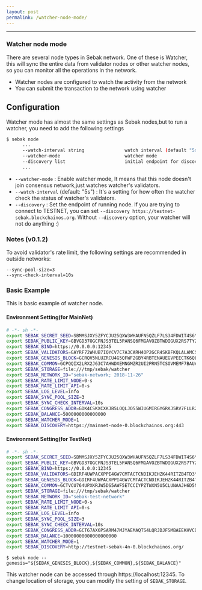 ```yaml
---
layout: post
permalink: /watcher-node-mode/
---
```

---
### Watcher node mode

There are several node types in Sebak network. One of these is Watcher, this will sync the entire data from validator nodes or other watcher nodes, so you can monitor all the operations in the network.

- Watcher nodes are configured to watch the activity from the network
- You can submit the transaction to the network using watcher


## Configuration

Watcher mode has almost the same settings as Sebak nodes,but to run a watcher, you need to add the following settings

```sh
$ sebak node
      ...
      --watch-interval string               watch interval (default "5s")
      --watcher-mode                        watcher mode
      --discovery list                      initial endpoint for discovery
      ...
```

- `--watcher-mode` :  Enable watcher mode, It means that this node doesn't join consensus network,just watches watcher's validators.
- `--watch-interval` (default: "5s") : It's a setting for how often the watcher check the status of watcher's validators.
- `--discovery` : Set the endpoint of running node. If you are trying to connect to TESTNET, you can set `--discovery https://testnet-sebak.blockchainos.org`. Without `--discovery` option, your watcher will not do anything :)


### Notes (v0.1.2)

To avoid validator's rate limit, the following settings are recommended in outside networks:

```
--sync-pool-size=3
--sync-check-interval=10s
```

### Basic Example

This is basic example of watcher node.

#### Environment Setting(for MainNet)
```sh
# -*- sh -*-
export SEBAK_SECRET_SEED=SBMMSJXY5ZFYCJU25QXW3WHAUFN5QZLF7LS34FDWIT4S6YEN5B6DNCCH
export SEBAK_PUBLIC_KEY=GBVGD37OGCFNJS3TEL5PANSQ6FMGAVOZBTWDIGUX2RS7TY2IMAIONRKX
export SEBAK_BIND=https://0.0.0.0:12345
export SEBAK_VALIDATORS=GAYRF72WHUB7IQYCV7C7A3CARH4OP2GCR4SKBFKQLALAMCSR67RRBTFD
export SEBAK_GENESIS_BLOCK=GCRQV5NLUZRCU4G5QFWF2GBY4RBTENAUEGVPEECTK6QLVRBGFHGV76CV
export SEBAK_COMMON=GCPQQIX2LRX2J63C7AHWDXEMNGMZR2UI2PRN5TCSOVMEMF7BAUADMKH5
export SEBAK_STORAGE=file:///tmp/sebak/watcher
export SEBAK_NETWORK_ID="sebak-network; 2018-11-26"
export SEBAK_RATE_LIMIT_NODE=0-s
export SEBAK_RATE_LIMIT_API=0-s
export SEBAK_LOG_LEVEL=info
export SEBAK_SYNC_POOL_SIZE=3
export SEBAK_SYNC_CHECK_INTERVAL=10s
export SEBAK_CONGRESS_ADDR=GDK4CSKXCXKJB5LOQLJO55WIUGMIRGYGRKJ5RV7FLLR2D3GVSPIE3S7B
export SEBAK_BALANCE=5000000000000000
export SEBAK_WATCHER_MODE=1
export SEBAK_DISCOVERY=https://mainnet-node-0.blockchainos.org:443
```

#### Environment Setting(for TestNet)
```sh
# -*- sh -*-
export SEBAK_SECRET_SEED=SBMMSJXY5ZFYCJU25QXW3WHAUFN5QZLF7LS34FDWIT4S6YEN5B6DNCCH
export SEBAK_PUBLIC_KEY=GBVGD37OGCFNJS3TEL5PANSQ6FMGAVOZBTWDIGUX2RS7TY2IMAIONRKX
export SEBAK_BIND=https://0.0.0.0:12345
export SEBAK_VALIDATORS=GDIRF4UWPACXPPI4GW7CMTACTCNDIKJEHZK44RITZB4TD3YUM6CCVNGJ
export SEBAK_GENESIS_BLOCK=GDIRF4UWPACXPPI4GW7CMTACTCNDIKJEHZK44RITZB4TD3YUM6CCVNGJ
export SEBAK_COMMON=GCTVCU764UPXKRJW5DS5AWF5ETCCIYPZTWXN5U5CLUNAAJH6D5NGEIIH
export SEBAK_STORAGE=file:///tmp/sebak/watcher
export SEBAK_NETWORK_ID="sebak-test-network"
export SEBAK_RATE_LIMIT_NODE=0-s
export SEBAK_RATE_LIMIT_API=0-s
export SEBAK_LOG_LEVEL=info
export SEBAK_SYNC_POOL_SIZE=3
export SEBAK_SYNC_CHECK_INTERVAL=10s
export SEBAK_CONGRESS_ADDR=GCT67AX6PSARM47MJYAEMAQTS4LQRJDJFSMBAEEKHVCDIP5VRC3P2RPC
export SEBAK_BALANCE=10000000000000000000
export SEBAK_WATCHER_MODE=1
export SEBAK_DISCOVERY=http://testnet-sebak-4n-0.blockchainos.org/
```

```
$ sebak node --genesis="${SEBAK_GENESIS_BLOCK},${SEBAK_COMMON},${SEBAK_BALANCE}"
```

This watcher node can be accessed through https://localhost:12345.
To change location of storage, you can modify the setting of `SEBAK_STORAGE`.
